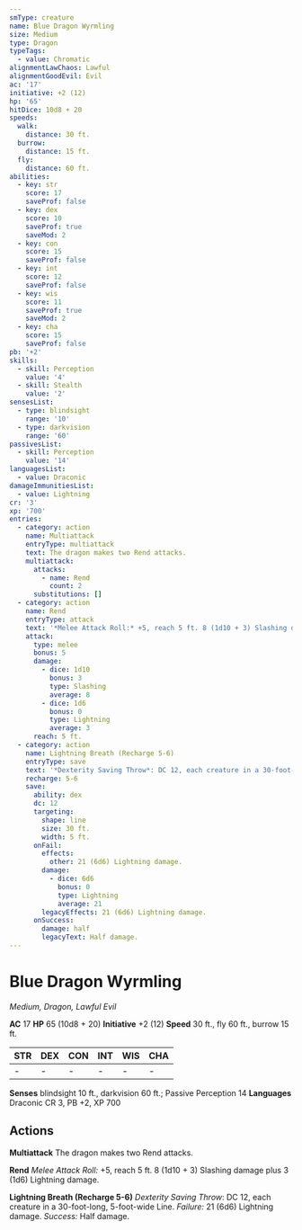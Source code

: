 ```yaml
---
smType: creature
name: Blue Dragon Wyrmling
size: Medium
type: Dragon
typeTags:
  - value: Chromatic
alignmentLawChaos: Lawful
alignmentGoodEvil: Evil
ac: '17'
initiative: +2 (12)
hp: '65'
hitDice: 10d8 + 20
speeds:
  walk:
    distance: 30 ft.
  burrow:
    distance: 15 ft.
  fly:
    distance: 60 ft.
abilities:
  - key: str
    score: 17
    saveProf: false
  - key: dex
    score: 10
    saveProf: true
    saveMod: 2
  - key: con
    score: 15
    saveProf: false
  - key: int
    score: 12
    saveProf: false
  - key: wis
    score: 11
    saveProf: true
    saveMod: 2
  - key: cha
    score: 15
    saveProf: false
pb: '+2'
skills:
  - skill: Perception
    value: '4'
  - skill: Stealth
    value: '2'
sensesList:
  - type: blindsight
    range: '10'
  - type: darkvision
    range: '60'
passivesList:
  - skill: Perception
    value: '14'
languagesList:
  - value: Draconic
damageImmunitiesList:
  - value: Lightning
cr: '3'
xp: '700'
entries:
  - category: action
    name: Multiattack
    entryType: multiattack
    text: The dragon makes two Rend attacks.
    multiattack:
      attacks:
        - name: Rend
          count: 2
      substitutions: []
  - category: action
    name: Rend
    entryType: attack
    text: '*Melee Attack Roll:* +5, reach 5 ft. 8 (1d10 + 3) Slashing damage plus 3 (1d6) Lightning damage.'
    attack:
      type: melee
      bonus: 5
      damage:
        - dice: 1d10
          bonus: 3
          type: Slashing
          average: 8
        - dice: 1d6
          bonus: 0
          type: Lightning
          average: 3
      reach: 5 ft.
  - category: action
    name: Lightning Breath (Recharge 5-6)
    entryType: save
    text: '*Dexterity Saving Throw*: DC 12, each creature in a 30-foot-long, 5-foot-wide Line. *Failure:*  21 (6d6) Lightning damage. *Success:*  Half damage.'
    recharge: 5-6
    save:
      ability: dex
      dc: 12
      targeting:
        shape: line
        size: 30 ft.
        width: 5 ft.
      onFail:
        effects:
          other: 21 (6d6) Lightning damage.
        damage:
          - dice: 6d6
            bonus: 0
            type: Lightning
            average: 21
        legacyEffects: 21 (6d6) Lightning damage.
      onSuccess:
        damage: half
        legacyText: Half damage.
---
```


# Blue Dragon Wyrmling
*Medium, Dragon, Lawful Evil*

**AC** 17
**HP** 65 (10d8 + 20)
**Initiative** +2 (12)
**Speed** 30 ft., fly 60 ft., burrow 15 ft.

| STR | DEX | CON | INT | WIS | CHA |
| --- | --- | --- | --- | --- | --- |
| - | - | - | - | - | - |

**Senses** blindsight 10 ft., darkvision 60 ft.; Passive Perception 14
**Languages** Draconic
CR 3, PB +2, XP 700

## Actions

**Multiattack**
The dragon makes two Rend attacks.

**Rend**
*Melee Attack Roll:* +5, reach 5 ft. 8 (1d10 + 3) Slashing damage plus 3 (1d6) Lightning damage.

**Lightning Breath (Recharge 5-6)**
*Dexterity Saving Throw*: DC 12, each creature in a 30-foot-long, 5-foot-wide Line. *Failure:*  21 (6d6) Lightning damage. *Success:*  Half damage.

